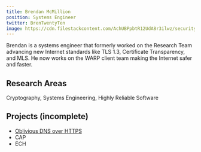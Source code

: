 ```yaml
---
title: Brendan McMillion
position: Systems Engineer
twitter: BrenTwentyTen
image: https://cdn.filestackcontent.com/AchUBPpbtR12UdA8r3ilwz/security=policy:eyJleHBpcnkiOjIyMzA3NDgwMjEsImNhbGwiOlsicmVhZCIsImNvbnZlcnQiXSwiaGFuZGxlIjoiT2ZpbnJGM0xRUENqOXhuSjRqOU0ifQ==,signature:5ef3d4c36891fe2ebb200c25925e39080b3ad391e42dc106f087b13c2444d979/cache=expiry:max/resize=w:600,h:600,fit:crop,align:faces/rotate=d:exif/OfinrF3LQPCj9xnJ4j9M
---
```

Brendan is a systems engineer that formerly worked on the Research Team advancing new Internet standards like TLS 1.3, Certificate Transparency, and MLS. He now works on the WARP client team making the Internet safer and faster.

## Research Areas 
Cryptography, Systems Engineering, Highly Reliable Software

## Projects (incomplete)
* [Oblivious DNS over HTTPS](/docs/odns)
* CAP
* ECH
